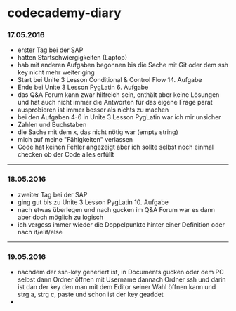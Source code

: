 # codecademy-diary
### 17.05.2016
 * erster Tag bei der SAP
  * hatten Startschwiergigkeiten (Laptop)
  * hab mit anderen Aufgaben begonnen bis die Sache mit Git oder dem ssh key nicht mehr weiter ging 
 * Start bei Unite 3 Lesson Conditional & Control Flow 14. Aufgabe
 * Ende bei Unite 3 Lesson PygLatin 6. Aufgabe
 * das Q&A Forum kann zwar hilfreich sein, enthält aber keine Lösungen und hat auch nicht immer die Antworten für das eigene Frage parat
 * ausprobieren ist immer besser als nichts zu machen 
 * bei den Aufgaben 4-6 in Unite 3 Lesson PygLatin war ich mir unsicher 
  * Zahlen und Buchstaben
  * die Sache mit dem x, das nicht nötig war (empty string)
  * mich auf meine "Fähigkeiten" verlassen 
   * Code hat keinen Fehler angezeigt aber ich sollte selbst noch einmal checken ob der Code alles erfüllt 

--------------------------------------------------------------------------------------------------------------------
### 18.05.2016
  * zweiter Tag bei der SAP
  * ging gut bis zu Unite 3 Lesson PygLatin 10. Aufgabe 
   * nach etwas überlegen und nach gucken im Q&A Forum war es dann aber doch möglich zu logisch 
  * ich vergess immer wieder die Doppelpunkte hinter einer Definition oder nach if/elif/else


---------------------------------------------------------------------------------------------------------------------
### 19.05.2016
  * nachdem der ssh-key generiert ist, in Documents gucken oder dem PC selbst dann Ordner öffnen mit Username dannach Ordner ssh und darin ist dan der key den man mit dem Editor seiner Wahl öffnen kann und strg a, strg c, paste und schon ist der key geaddet
  * 
